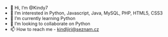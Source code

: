 - 👋 Hi, I’m @Kindy7
- 👀 I’m interested in Python, Javascript, Java, MySQL, PHP, HTML5, CSS3
- 🌱 I’m currently learning Python
- 💞️ I’m looking to collaborate on Python
- 📫 How to reach me - kindljiri@seznam.cz

<!---
Kindy7/Kindy7 is a ✨ special ✨ repository because its `README.md` (this file) appears on your GitHub profile.
You can click the Preview link to take a look at your changes.
--->
